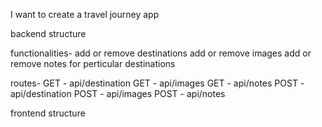 I want to create a travel journey app

backend structure

functionalities-
add or remove destinations
add or remove images 
add or remove notes for perticular destinations


routes-
GET - api/destination
GET - api/images
GET - api/notes
POST - api/destination
POST - api/images
POST - api/notes

frontend structure
